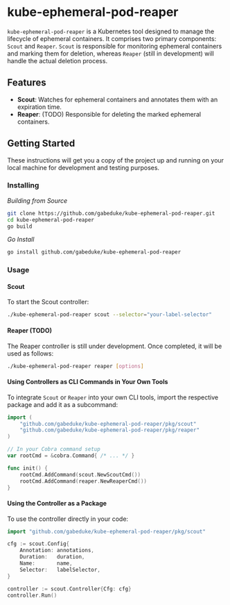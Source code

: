 
# kube-ephemeral-pod-reaper

`kube-ephemeral-pod-reaper` is a Kubernetes tool designed to manage the lifecycle of ephemeral containers. It comprises two primary components: `Scout` and `Reaper`. `Scout` is responsible for monitoring ephemeral containers and marking them for deletion, whereas `Reaper` (still in development) will handle the actual deletion process.

## Features

- **Scout**: Watches for ephemeral containers and annotates them with an expiration time.
- **Reaper**: (TODO) Responsible for deleting the marked ephemeral containers.

## Getting Started

These instructions will get you a copy of the project up and running on your local machine for development and testing purposes.

### Installing

_Building from Source_
```bash
git clone https://github.com/gabeduke/kube-ephemeral-pod-reaper.git
cd kube-ephemeral-pod-reaper
go build
```

_Go Install_
```bash
go install github.com/gabeduke/kube-ephemeral-pod-reaper
```

### Usage

#### Scout

To start the Scout controller:

```bash
./kube-ephemeral-pod-reaper scout --selector="your-label-selector"
```

#### Reaper (TODO)

The Reaper controller is still under development. Once completed, it will be used as follows:

```bash
./kube-ephemeral-pod-reaper reaper [options]
```

#### Using Controllers as CLI Commands in Your Own Tools

To integrate `Scout` or `Reaper` into your own CLI tools, import the respective package and add it as a subcommand:

```go
import (
    "github.com/gabeduke/kube-ephemeral-pod-reaper/pkg/scout"
    "github.com/gabeduke/kube-ephemeral-pod-reaper/pkg/reaper"
)

// In your Cobra command setup
var rootCmd = &cobra.Command{ /* ... */ }

func init() {
    rootCmd.AddCommand(scout.NewScoutCmd())
    rootCmd.AddCommand(reaper.NewReaperCmd())
}
```

#### Using the Controller as a Package

To use the controller directly in your code:

```go
import "github.com/gabeduke/kube-ephemeral-pod-reaper/pkg/scout"

cfg := scout.Config{
    Annotation: annotations,
    Duration:   duration,
    Name:       name,
    Selector:   labelSelector,
}

controller := scout.Controller{Cfg: cfg}
controller.Run()
```
